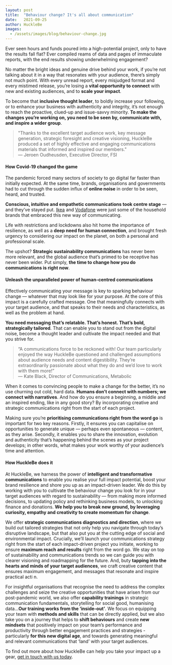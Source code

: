 ```yaml
---
layout: post
title:  "Behaviour change? It's all about communication"
date:   2021-09-25
author: HuckleBe
images:
  - /assets/images/blog/behaviour-change.jpg
---
```

Ever seen hours and funds poured into a high-potential project, only to have the results fall flat? Ever compiled reams of data and pages of immaculate reports, with the end results showing underwhelming engagement?

No matter the bright ideas and genuine drive behind your work, if you’re not talking about it in a way that resonates with your audience, there’s simply not much point. With every unread report, every misjudged format and every mistimed release, you’re losing a **vital opportunity to connect** with new and existing audiences, and to **scale your impact**.

To become that **inclusive thought leader**, to boldly increase your following, or to enhance your business with authenticity and integrity, it’s not enough to reach the proactive, clued-up and issue-savvy minority. **To make the changes you’re working on, you need to be seen by, communicate with, and inspire a wider group**.

> "Thanks to the excellent target audience work, key message generation, strategic foresight and creative visioning, HuckleBe produced a set of highly effective and engaging communications materials that informed and inspired our members."<br> &mdash; Jeroen Oudheusden, Executive Director, FSI

#### How Covid-19 changed the game

The pandemic forced many sectors of society to go digital far faster than initially expected. At the same time, brands, organisations and governments had to cut through the sudden influx of **online noise** in order to be seen, heard, and trusted.

**Conscious, intuitive and empathetic communications took centre stage** — and they’ve stayed put. [Ikea](https://youtu.be/zg0Hei0cjl0) and [Vodafone](https://youtu.be/GOTtiov9KV8) were just some of the household brands that embraced this new way of communicating.

Life with restrictions and lockdowns also hit home the importance of resilience, as well as a **deep need for human connection**, and brought fresh urgency to considering our impact on the planet, on both a personal and professional scale.

The upshot? **Strategic sustainability communications** has  never been more relevant, and the global audience that’s primed to be receptive has never been wider. Put simply, **the time to change how you do communications is right now**.

#### Unleash the unparalleled power of human-centred communications

Effectively communicating your message is key to sparking behaviour change — whatever that may look like for your purpose. At the core of this impact is a carefully crafted message. One that meaningfully connects with your target audience, and that speaks to their needs and characteristics, as well as the problem at hand.

**You need messaging that’s relatable. That’s honest. That’s bold, strategically tailored**. That can enable you to stand out from the digital noise, become a thought leader and cultivate the impact needed and that you strive for.

> “A communications force to be reckoned with! Our team particularly enjoyed the way HuckleBe questioned and challenged assumptions about audience needs and content digestibility. They’re extraordinarily passionate about what they do and we’d love to work with them more!” <br> &mdash; Kate Black, Director of Communications, Metabolic

When it comes to convincing people to make a change for the better, it’s no use churning out cold, hard data. **Humans don’t connect with numbers; we connect with narratives**. And how do you ensure a beginning, a middle and an inspired ending, like in any good story? By incorporating creative and strategic communications right from the start of each project.

Making sure you’re **prioritising communications right from the word go** is important for two key reasons. Firstly, it  ensures  you  can capitalise on opportunities to generate unique —  perhaps even spontaneous —  content, as they arise. Secondly, it enables you to  share the innovation, evolution and authenticity that’s happening behind the scenes  as  your project develops; in other words, what makes your  work  worthy of your audience’s time and attention.

#### How HuckleBe does it

At HuckleBe, we harness the power of **intelligent and transformative communications** to enable you realise your full impact potential, boost your brand resilience and shore you up as an impact-driven leader. We do this by working with you to cultivate the behaviour change you look for in your target audiences with regard to sustainability — from   making more informed decisions, to updating policy and rethinking business models, to unlocking finance and donations. **We help you to break new ground, by leveraging curiosity, empathy and creativity to create momentum for change**.

We offer  **strategic communications diagnostics and direction**, where we build out tailored strategies that not only help you navigate through today’s disruptive landscape, but that also put you at the cutting edge of social and environmental impact. Crucially, we’ll launch your communications strategy right from the start of each impact-driven project you initiate, working to ensure   **maximum reach and results** right from the word go. We stay on top of sustainability and communications trends so we can guide you   with clearer visioning and roadmapping for the future. And, buty  **tapping   into   the   hearts   and   minds   of   your   target   audiences**, we craft creative content that ensures maximum engagement, and messages that resonate and inspire practical acti n.

For insightful organisations that recognise the need to address the complex challenges and seize the creative opportunities that have arisen from our post-pandemic world, we also offer **capability trainings** in strategic communication fundamentals, storytelling for social good, humanising data...**Our training works from the ‘inside-out’**. We focus on equipping your team with **methods and skills** that can be directly applied, but we also take you on a journey that helps to **shift behaviours** and create **new mindsets** that positively impact on your team’s performance and productivity through better engagement practices and strategies - particularly **for this new digital age**, and towards generating meaningful and relevant communications that ‘land’ with your target audiences.

To find out more about how HuckleBe can help you take your impact up a gear,  [get in touch with us today](/#contact).
